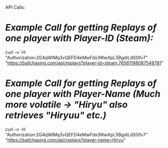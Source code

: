 API Calls:

# *Example Call for getting Replays of one player with Player-ID (Steam):*
curl -v -H "Authorization:2G4qWlMq3vQEFD4eMwFdx3lKwXpL5BgdiLdSGfv7" "https://ballchasing.com/api/replays?player-id=steam:76561198087548781"

# *Example Call for getting Replays of one player with Player-Name (Much more volatile -> "Hiryu" also retrieves "Hiryuu" etc.)*
curl -v -H "Authorization:2G4qWlMq3vQEFD4eMwFdx3lKwXpL5BgdiLdSGfv7" "https://ballchasing.com/api/replays?player-name=Hiryu"